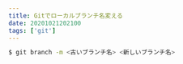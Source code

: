 ```yaml
---
title: Gitでローカルブランチ名変える
date: 20201021202100
tags: ['git']
---
```


```bash
$ git branch -m <古いブランチ名> <新しいブランチ名>
```

